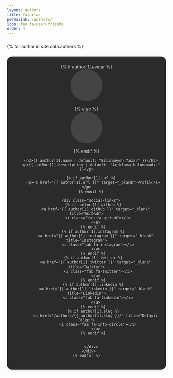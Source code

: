 ```yaml
---
layout: authors
title: Yazarlar
permalink: /authors/
icon: fas fa-user-friends
order: 4
---
```


<style>
  /* ------------------------------
     1) GENEL / GRID YAPISI
  ------------------------------ */
  #authors {
    margin-top: 1rem;
  }
  #authors .authors-list {
    display: grid;
    /* Ekran boyutuna göre otomatik sütunlar: */
    grid-template-columns: repeat(auto-fill, minmax(250px, 1fr));
    gap: 1.5rem;
    margin-top: 1.5rem;
  }

  /* ------------------------------
     2) KART (LIGHT ve DARK MOD)
  ------------------------------ */

  /* Light tema (html[data-mode="light"]) */
  html[data-mode="light"] #authors .author-item {
    background-color: #f4f4f4;
    color: #333;
  }

  /* Dark tema (html'de data-mode="light" YOKSA) */
  html:not([data-mode="light"]) #authors .author-item {
    background-color: #2b2b2b;
    color: #ddd;
  }

  /* Kartın ortak stilleri */
  #authors .author-item {
    border-radius: 1rem;
    padding: 1.5rem 1rem;
    text-align: center;
    box-shadow: 0 4px 12px rgba(0,0,0,0.08);
    transition: background-color 0.3s, color 0.3s;
  }

  /* ------------------------------
     3) AVATAR DESTEĞİ
  ------------------------------ */
  #authors .author-avatar {
    width: 100px;
    height: 100px;
    margin: 0 auto 1rem;
    border-radius: 50%;
    background-color: #ccc; /* Avatar yoksa gri daire */
    background-size: cover;
    background-position: center;
  }

  /* Karanlık tema için default gri biraz daha koyu */
  html:not([data-mode="light"]) #authors .author-avatar {
    background-color: #444;
  }

  /* ------------------------------
     4) YAZI VE METİN
  ------------------------------ */
  #authors h3 {
    margin-bottom: 0.5rem;
    font-size: 1.25rem;
  }
  #authors p {
    margin-bottom: 0.5rem;
    font-size: 0.95rem;
    line-height: 1.4;
  }

  /* ------------------------------
     5) SOSYAL MEDYA LİNKLERİ
  ------------------------------ */
  #authors .social-links {
    display: flex;
    justify-content: center;
    flex-wrap: wrap;
    gap: 0.5rem;
    margin-top: 0.75rem;
  }

  /* Light tema link rengi */
  html[data-mode="light"] #authors .social-links a {
    background-color: #e9ecef;
    color: #333;
  }
  html[data-mode="light"] #authors .social-links a:hover {
    background-color: #ced4da;
  }

  /* Dark tema link rengi */
  html:not([data-mode="light"]) #authors .social-links a {
    background-color: #3a3a3a;
    color: #ddd;
  }
  html:not([data-mode="light"]) #authors .social-links a:hover {
    background-color: #555;
  }

  /* Ortak link stili */
  #authors .social-links a {
    display: inline-flex;
    align-items: center;
    justify-content: center;
    width: 36px;
    height: 36px;
    border-radius: 50%;
    text-decoration: none;
    font-size: 18px;
    transition: background-color 0.3s ease;
  }
</style>

<section id="authors">
  <div class="authors-list">
    {% for author in site.data.authors %}
      <div class="author-item">
        <!-- Avatar resmi varsa background-image ile ekle -->
        {% if author[1].avatar %}
          <div class="author-avatar"
               style="background-image: url('{{ author[1].avatar }}');">
          </div>
        {% else %}
          <div class="author-avatar"></div>
        {% endif %}

        <h3>{{ author[1].name | default: "Bilinmeyen Yazar" }}</h3>
        <p>{{ author[1].description | default: "Açıklama bulunamadı." }}</p>

        {% if author[1].url %}
          <p><a href="{{ author[1].url }}" target="_blank">Profil</a></p>
        {% endif %}

        <div class="social-links">
          {% if author[1].github %}
            <a href="{{ author[1].github }}" target="_blank" title="GitHub">
              <i class="fab fa-github"></i>
            </a>
          {% endif %}
          {% if author[1].instagram %}
            <a href="{{ author[1].instagram }}" target="_blank" title="Instagram">
              <i class="fab fa-instagram"></i>
            </a>
          {% endif %}
          {% if author[1].twitter %}
            <a href="{{ author[1].twitter }}" target="_blank" title="Twitter">
              <i class="fab fa-twitter"></i>
            </a>
          {% endif %}
          {% if author[1].linkedin %}
            <a href="{{ author[1].linkedin }}" target="_blank" title="LinkedIn">
              <i class="fab fa-linkedin"></i>
            </a>
          {% endif %}
          {% if author[1].slug %}
            <a href="/authors/{{ author[1].slug }}/" title="Detaylı Bilgi">
              <i class="fas fa-info-circle"></i>
            </a>
          {% endif %}


        </div>
      </div>
    {% endfor %}
  </div>
</section>
